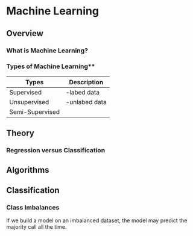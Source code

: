 
# Machine Learning

## Overview

### What is Machine Learning?


### Types of Machine Learning**
|  Types         |  Description      |
|----------------|------------------|
|Supervised      |-labed data      |
|Unsupervised    | -unlabed data   |
|Semi-Supervised |                 |
  
## Theory

### Regression versus Classification


## Algorithms


## Classification

### Class Imbalances


If we build a model on an imbalanced dataset, the model may predict the majority call all the time. 
<!--stackedit_data:
eyJoaXN0b3J5IjpbMzMxOTQxMjMzLDExNTk0MzMyMTksNjM5Nz
Y5NzY3LDMzMTU1ODY5Nl19
-->